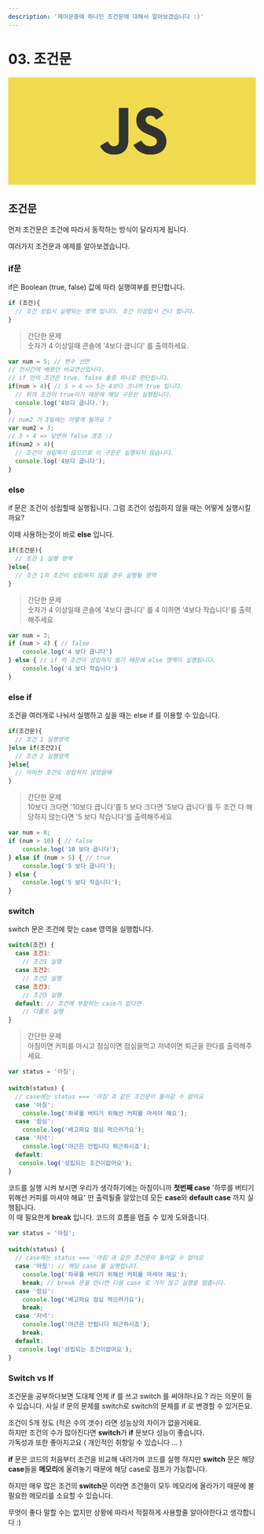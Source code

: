 ```yaml
---
description: '제어문중에 하나인 조건문에 대해서 알아보겠습니다 :)'
---
```


# 03. 조건문

![](.gitbook/assets/body%20%282%29.png)

## 조건문

먼저 조건문은 조건에 따라서 동작하는 방식이 달라지게 됩니다.

여러가지 조건문과 예제를 알아보겠습니다.

### if문

if은 Boolean \(true, false\) 값에 따라 실행여부를 판단합니다.

```javascript
if (조건){
  // 조건 성립시 실행되는 영역 입니다. 조건 미성립시 건너 뜁니다.
}
```

> 간단한 문제  
> 숫자가 4 이상일때 콘솔에 '4보다 큽니다' 를 출력하세요.

```javascript
var num = 5; // 변수 선언
// 전시간에 배웠던 비교연산입니다. 
// if 안의 조건은 true, false 둘중 하나로 판단됩니다.
if(num > 4){ // 5 > 4 => 5는 4보다 크니까 true 입니다. 
  // 위의 조건이 true이기 때문에 해당 구문은 실행됩니다.
  console.log('4보다 큽니다.'); 
}
// num2 가 3일때는 어떻게 될까요 ?
var num2 = 3; 
// 3 > 4 => 당연히 false 겠죠 :)
if(num2 > 4){ 
  // 조건이 성립하지 않으므로 이 구문은 실행되지 않습니다.  
  console.log('4보다 큽니다'); 
}
```

### else

if 문은 조건이 성립할때 실행됩니다. 그럼 조건이 성립하지 않을 때는 어떻게 실행시킬까요?

이때 사용하는것이 바로 **else** 입니다.

```javascript
if(조건문){
  // 조건 1 실행 영역
}else{
  // 조건 1의 조건이 성립하지 않을 경우 실행될 영역
}
```

> 간단한 문제  
> 숫자가 4 이상일때 콘솔에 '4보다 큽니다' 를 4 이하면 '4보다 작습니다'를 출력해주세요

```javascript
var num = 3;
if (num > 4) { // false
    console.log('4 보다 큽니다')
} else { // if 의 조건이 성립하지 않기 때문에 else 영역이 실행됩니다.
    console.log('4 보다 작습니다')
}
```

### else if

조건을 여러개로 나눠서 실행하고 싶을 때는 else if 를 이용할 수 있습니다.

```javascript
if(조건문){
  // 조건 1 실행영역
}else if(조건2){
  // 조건 2 실행영역
}else{
  // 어떠한 조건도 성립하지 않았을때
}
```

> 간단한 문제  
> 10보다 크다면 '10보다 큽니다'를 5 보다 크다면 '5보다 큽니다'를 두 조건 다 해당하지 않는다면 '5 보다 작습니다'를 출력해주세요

```javascript
var num = 8;
if (num > 10) { // false
    console.log('10 보다 큽니다');
} else if (num > 5) { // true
    console.log('5 보다 큽니다');
} else {
    console.log('5 보다 작습니다');
}
```

### switch

switch 문은 조건에 맞는 case 영역을 실행합니다.

```javascript
switch(조건) {
  case 조건1:
    // 조건1 실행
  case 조건2:
    // 조건2 실행  
  case 조건3:
    // 조건3 실행
  default: // 조건에 부합하는 case가 없다면  
    // 디폴트 실행
}
```

> 간단한 문제  
> 아침이면 커피를 마시고 점심이면 점심을먹고 저녁이면 퇴근을 한다를 출력해주세요.

```javascript
var status = '아침';

switch(status) {
  // case에는 status === '아침'과 같은 조건문이 들어갈 수 없어요
  case '아침': 
    console.log('하루를 버티기 위해선 커피를 마셔야 해요');  
  case '점심': 
    console.log('배고파요 점심 먹으러가요');  
  case '저녁': 
    console.log('야근은 안됩니다 퇴근하시죠');  
  default:   
   console.log('성립되는 조건이없어요');
}
```

코드를 실행 시켜 보시면 우리가 생각하기에는 아침이니까 **첫번째 case** '하루를 버티기 위해선 커피를 마셔야 해요' 만 출력될줄 알았는데 모든 **case**와 **default case** 까지 실행됩니다.  
이 때 필요한게 **break** 입니다. 코드의 흐름을 멈출 수 있게 도와줍니다.

```javascript
var status = '아침';

switch(status) {
  // case에는 status === '아침'과 같은 조건문이 들어갈 수 없어요
  case '아침': // 해당 case 를 실행합니다.
    console.log('하루를 버티기 위해선 커피를 마셔야 해요');  
    break; // break 문을 만나면 다음 case 로 가지 않고 실행을 멈춥니다.
  case '점심': 
    console.log('배고파요 점심 먹으러가요');  
    break;
  case '저녁': 
    console.log('야근은 안됩니다 퇴근하시죠');  
    break;
  default:   
   console.log('성립되는 조건이없어요');
}
```

### Switch vs If

조건문을 공부하다보면 도대체 언제 if 를 쓰고 switch 를 써야하나요 ? 라는 의문이 들 수 있습니다. 사실 if 문의 문제를 switch로 switch의 문제를 if 로 변경할 수 있거든요.

조건이 5개 정도 \(적은 수의 갯수\) 라면 성능상의 차이가 없을거에요.  
하지만 조건의 수가 많아진다면 **switch**가 **if** 문보다 성능이 좋습니다.  
가독성과 또한 좋아지고요 \( 개인적인 취향일 수 있습니다 ... \)

**if** 문은 코드의 처음부터 조건을 비교해 내려가며 코드를 실행 하지만 **switch** 문은 해당 **case**들을 **메모리**에 올려놓기 때문에 해당 case로 점프가 가능합니다.

하지만 매우 많은 조건의 **switch**문 이라면 조건들이 모두 메모리에 올라가기 때문에 불필요한 메모리를 소요할 수 있습니다.

무엇이 좋다 말할 수는 없지만 상황에 따라서 적절하게 사용할줄 알아야한다고 생각합니다 :\)


